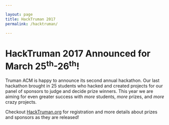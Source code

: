 ```yaml
---

layout: page
title: HackTruman 2017
permalink: /hacktruman/

---
```


# HackTruman 2017 Announced for March 25<sup>th</sup>-26<sup>th</sup>!

Truman ACM is happy to announce its second annual hackathon. Our last hackathon brought in 25 students who hacked and created projects for our panel of sponsors to judge and decide prize winners. This year we are aiming for even greater success with *more* students, *more* prizes, and *more* crazy projects.


Checkout [HackTruman.org][HT] for registration and more details about prizes and sponsors as they are released!

[HT]: http://HackTruman.org
